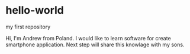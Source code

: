 # hello-world
my first repository

Hi, I'm Andrew from Poland.
I would like to learn software for create smartphone application.
Next step will share this knowlage with my sons.
